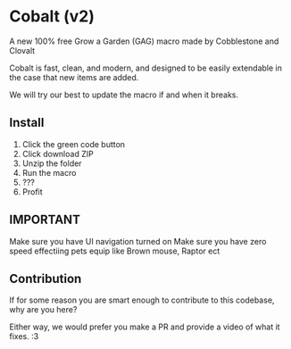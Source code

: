 # Cobalt (v2)

A new 100% free Grow a Garden (GAG) macro made by Cobblestone and Clovalt

Cobalt is fast, clean, and modern, and designed to be easily extendable in the case that new items are added.

We will try our best to update the macro if and when it breaks.

## Install

1. Click the green code button
2. Click download ZIP
3. Unzip the folder
4. Run the macro
5. ???
6. Profit

## IMPORTANT
Make sure you have UI navigation turned on 
Make sure you have zero speed effectiing pets equip like Brown mouse, Raptor ect

## Contribution

If for some reason you are smart enough to contribute to this codebase, why are you here?

Either way, we would prefer you make a PR and provide a video of what it fixes. :3
